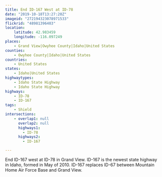 ```yaml
---
title: End ID-167 West at ID-78
date: "2019-10-18T13:27:20Z"
imageid: "272194323078971533"
flickrid: "48981396403"
location:
    latitude: 42.983459
    longitude: -116.097249
places:
    - Grand View|Owyhee County|Idaho|United States
counties:
    - Owyhee County|Idaho|United States
countries:
    - United States
states:
    - Idaho|United States
highwaytypes:
    - Idaho State Highway
    - Idaho State Highway
highways:
    - ID-78
    - ID-167
tags:
    - Shield
intersections:
    - overlap1: null
      overlap2: null
      highways1:
        - ID-78
      highways2:
        - ID-167

---
```

End ID-167 west at ID-78 in Grand View.  ID-167 is the newest state highway in Idaho, formed in May of 2010.  ID-167 replaces ID-67 between Mountain Home Air Force Base and Grand View.